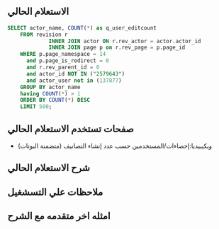 
## الاستعلام الحالي 
```sql
SELECT actor_name, COUNT(*) as q_user_editcount
    FROM revision r
             INNER JOIN actor ON r.rev_actor = actor.actor_id
             INNER JOIN page p on r.rev_page = p.page_id
    WHERE p.page_namespace = 14
      and p.page_is_redirect = 0
      and r.rev_parent_id = 0
      and actor_id NOT IN ("2579643")
      and actor_user not in (137877)
    GROUP BY actor_name
    having COUNT(*) > 1
    ORDER BY COUNT(*) DESC
    LIMIT 500;

```
## صفحات تستخدم الاستعلام الحالي
 * ويكيبيديا:إحصاءات/المستخدمين حسب عدد إنشاء التصانيف (متضمنة البوتات)
 
## شرح الاستعلام الحالي
## ملاحظات علي التسشغيل
## امثله اخر متقدمه مع الشرح
